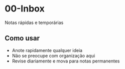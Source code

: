 # 00-Inbox

Notas rápidas e temporárias

## Como usar

- Anote rapidamente qualquer ideia
- Não se preocupe com organização aqui
- Revise diariamente e mova para notas permanentes
